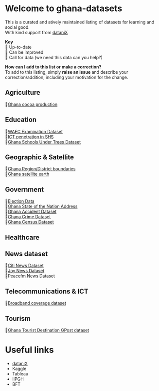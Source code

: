 # Welcome to ghana-datasets
This is a curated and atively maintained listing of datasets for learning and social good.  
With kind support from [dataniX](www.datanix.co.uk/blog)

**Key**  
:large_blue_circle: Up-to-date  
:seedling: Can be improved  
:red_circle: Call for data (we need this data can you help?)  



**How can I add to this list or make a correction?**  
To add to this listing, simply **raise an issue** and describe your correction/addition, including your motivation for the change.  


## Agriculture  
:red_circle:<a href="https:www.datanix.co.uk/blog" target ="_blank" title ="Ghana annual Cocoa Production since 1900">Ghana cocoa production<a>  

## Education  
:red_circle:<a href="https:www.datanix.co.uk/blog" target ="_blank" title ="WAEC results dataset from 2010">WAEC Examination Dataset<a>  
:red_circle:<a href="https:www.datanix.co.uk/blog" target ="_blank" title ="Explore the availability of ICT labs in SHS for computer training">ICT penetration in SHS<a>  
:red_circle:<a href="https:www.datanix.co.uk/blog" target ="_blank" title ="Schools under trees over time">Ghana Schools Under Trees Dataset<a>  

## Geographic & Satellite  
:red_circle:<a href="https:www.datanix.co.uk/blog" target ="_blank" title ="Ghana Boundary dataset for mapping">Ghana Region/District boundaries<a>  
:red_circle:<a href="https:www.datanix.co.uk/blog" target ="_blank" title ="Ghana satellite imagery from 2000">Ghana satellite earth<a>  
  
## Government  
:seedling:<a href="https:www.datanix.co.uk/blog" target ="_blank" title ="Ghana Parliamentry & Presidential election results from 1992">Election Data<a>  
:large_blue_circle:<a href="https:www.datanix.co.uk/blog" target ="_blank" title ="Ghana State of The Nation address from 2000">Ghana State of the Nation Address<a>  
:red_circle:<a href="https:www.datanix.co.uk/blog" target ="_blank" title ="Ghana Road accident fatalities and locations">Ghana Accident Dataset<a>   
:red_circle:<a href="https:www.datanix.co.uk/blog" target ="_blank" title ="Ghana crimes by location">Ghana Crime Dataset<a>  
:red_circle:<a href="https:www.datanix.co.uk/blog" target ="_blank" title ="The 2010 Ghana census">Ghana Census Dataset<a>   

  
## Healthcare 

## News dataset  
:red_circle:<a href="https:www.datanix.co.uk/blog" target ="_blank" title ="Citi News stories from 2012">Citi News Dataset<a>  
:red_circle:<a href="https:www.datanix.co.uk/blog" target ="_blank" title ="Joy News stories from 2010">Joy News Dataset<a>  
:red_circle:<a href="https:www.datanix.co.uk/blog" target ="_blank" title ="Peacefm News stories from 2012">Peacefm News Dataset<a>  

## Telecommunications & ICT  
:red_circle:<a href="https:www.datanix.co.uk/blog" target ="_blank" title ="Coverage of Fixed & Mobile Broadband in Ghana">Broadband coverage dataset<a>


## Tourism  
:red_circle:<a href="https:www.datanix.co.uk/blog" target ="_blank" title ="Dataset of GPS Location and GPOST address fo interesting tourist locations is Ghana">Ghana Tourist Destination GPost dataset<a>  


# Useful links
- [dataniX](www.datanix.co.uk/blog) 
- Kaggle
- Tableau
- IIPGH
- BFT
   
